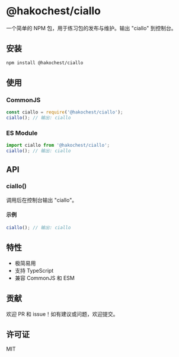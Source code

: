 
# @hakochest/ciallo

一个简单的 NPM 包，用于练习包的发布与维护。输出 "ciallo" 到控制台。

## 安装

```bash
npm install @hakochest/ciallo
```

## 使用

### CommonJS

```javascript
const ciallo = require('@hakochest/ciallo');
ciallo(); // 输出: ciallo
```

### ES Module

```js
import ciallo from '@hakochest/ciallo';
ciallo(); // 输出: ciallo
```

## API

### ciallo()

调用后在控制台输出 "ciallo"。

#### 示例

```js
ciallo(); // 输出: ciallo
```

## 特性

- 极简易用
- 支持 TypeScript
- 兼容 CommonJS 和 ESM

## 贡献

欢迎 PR 和 issue！如有建议或问题，欢迎提交。

## 许可证

MIT
